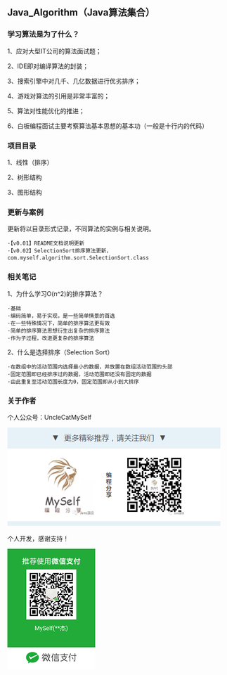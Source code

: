 ## Java_Algorithm（Java算法集合）

### 学习算法是为了什么？
1、应对大型IT公司的算法面试题；

2、IDE即对编译算法的封装；

3、搜索引擎中对几千、几亿数据进行优劣排序；

4、游戏对算法的引用是非常丰富的；

5、算法对性能优化的推进；

6、白板编程面试主要考察算法基本思想的基本功（一般是十行内的代码）

### 项目目录

1、线性（排序）

2、树形结构

3、图形结构

### 更新与案例
更新将以目录形式记录，不同算法的实例与相关说明。

    ·【v0.01】README文档说明更新
    ·【v0.02】SelectionSort排序算法更新，com.myself.algorithm.sort.SelectionSort.class

### 相关笔记

1、为什么学习O(n^2)的排序算法？

    ·基础
    ·编码简单，易于实现，是一些简单情景的首选
    ·在一些特殊情况下，简单的排序算法更有效
    ·简单的排序算法思想衍生出复杂的排序算法
    ·作为子过程，改进更复杂的排序算法

2、什么是选择排序（Selection Sort）

    ·在数组中的活动范围内选择最小的数据，并放置在数组活动范围的头部
    ·固定范围即已经排序过的数据，活动范围即还没有固定的数据
    ·由此重复至活动范围长度为0，固定范围即从小到大排序

### 关于作者
个人公众号：UncleCatMySelf

![Image text](https://raw.githubusercontent.com/UncleCatMySelf/img-myself/master/img/%E5%85%AC%E4%BC%97%E5%8F%B7.png)

个人开发，感谢支持！

![Image text](https://raw.githubusercontent.com/UncleCatMySelf/img-myself/master/img/%E4%BB%98%E6%AC%BE.png)
